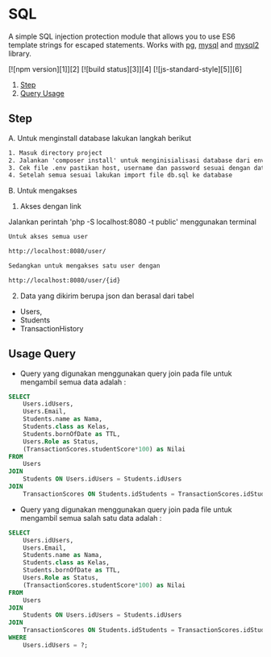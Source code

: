# SQL
A simple SQL injection protection module that allows you to use ES6 template strings for escaped statements. Works with [pg](https://www.npmjs.com/package/pg), [mysql](https://www.npmjs.com/package/mysql) and [mysql2](https://www.npmjs.com/package/mysql2) library.

[![npm version][1]][2] [![build status][3]][4] [![js-standard-style][5]][6]



1. [Step](#step)
2. [Query Usage](#usage-query)

## Step

A. Untuk menginstall database lakukan langkah berikut

```txt
1. Masuk directory project 
2. Jalankan 'composer install' untuk menginisialisasi database dari environtment
3. Cek file .env pastikan host, username dan password sesuai dengan database sistem
4. Setelah semua sesuai lakukan import file db.sql ke database

```

B. Untuk mengakses

1. Akses dengan link

Jalankan perintah  'php -S localhost:8080 -t public' menggunakan terminal

```txt
Untuk akses semua user 

http://localhost:8080/user/

Sedangkan untuk mengakses satu user dengan

http://localhost:8080/user/{id}

```
2. Data yang dikirim berupa json dan berasal dari tabel
- Users, 
- Students
- TransactionHistory



## Usage Query

- Query yang digunakan menggunakan query join pada file untuk mengambil semua data adalah : 

```sql
SELECT
    Users.idUsers, 
    Users.Email, 
    Students.name as Nama, 
    Students.class as Kelas,
    Students.bornOfDate as TTL, 
    Users.Role as Status, 
    (TransactionScores.studentScore*100) as Nilai 
FROM 
    Users 
JOIN 
    Students ON Users.idUsers = Students.idUsers 
JOIN 
    TransactionScores ON Students.idStudents = TransactionScores.idStudent;
```
- Query yang digunakan menggunakan query join pada file untuk mengambil semua salah satu data adalah : 

```sql
SELECT
    Users.idUsers, 
    Users.Email, 
    Students.name as Nama, 
    Students.class as Kelas,
    Students.bornOfDate as TTL, 
    Users.Role as Status, 
    (TransactionScores.studentScore*100) as Nilai 
FROM 
    Users 
JOIN 
    Students ON Users.idUsers = Students.idUsers 
JOIN 
    TransactionScores ON Students.idStudents = TransactionScores.idStudent
WHERE 
    Users.idUsers = ?;
```

